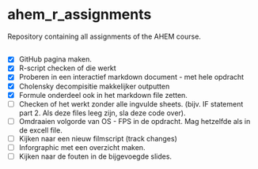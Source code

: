 # ahem_r_assignments
Repository containing all assignments of the AHEM course.

## 

- [x]  GitHub pagina maken.
- [X]  R-script checken of die werkt
- [x]  Proberen in een interactief markdown document - met hele opdracht
- [x]  Cholensky decompisitie makkelijker outputten
- [x]  Formule onderdeel ook in het markdown file zetten.
- [ ]  Checken of het werkt zonder alle ingvulde sheets. (bijv. IF statement part 2. Als deze files leeg zijn, sla deze code over). 
- [ ]  Omdraaien volgorde van OS - FPS in de opdracht. Mag hetzelfde als in de excell file.
- [ ]  Kijken naar een nieuw filmscript (track changes)
- [ ]  Inforgraphic met een overzicht maken.
- [ ]  Kijken naar de fouten in de bijgevoegde slides.
